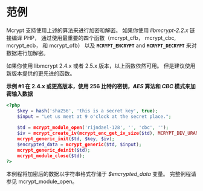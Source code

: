范例
====

Mcrypt 支持使用上述的算法来进行加密和解密。 如果你使用 *libmcrypt-2.2.x*
链接编译 PHP， 通过使用最重要的四个函数（<span
class="function">mcrypt\_cfb</span>， <span
class="function">mcrypt\_cbc</span>, <span
class="function">mcrypt\_ecb</span>， 和 <span
class="function">mcrypt\_ofb</span>） 以及 **`MCRYPT_ENCRYPT`** and
**`MCRYPT_DECRYPT`** 来对数据进行加解密。

如果你使用 libmcrypt 2.4.x 或者 2.5.x 版本，以上函数依然可用。
但是建议使用新版本提供的更先进的函数。

**示例 \#1 在 2.4.x 或更高版本，使用 256 比特的密钥，*AES* 算法和 *CBC*
模式来加密输入数据**

``` php
<?php
    $key = hash('sha256', 'this is a secret key', true);
    $input = "Let us meet at 9 o'clock at the secret place.";
    
    $td = mcrypt_module_open('rijndael-128', '', 'cbc', '');
    $iv = mcrypt_create_iv(mcrypt_enc_get_iv_size($td), MCRYPT_DEV_URANDOM);
    mcrypt_generic_init($td, $key, $iv);
    $encrypted_data = mcrypt_generic($td, $input);
    mcrypt_generic_deinit($td);
    mcrypt_module_close($td);
?>
```

本例程将加密后的数据以字符串格式存储于 *$encrypted\_data* 变量。
完整例程请参见 <span class="function">mcrypt\_module\_open</span>。
